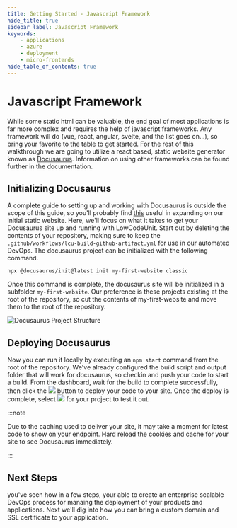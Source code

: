 ```yaml
---
title: Getting Started - Javascript Framework
hide_title: true
sidebar_label: Javascript Framework
keywords:
    - applications
    - azure
    - deployment
    - micro-frontends
hide_table_of_contents: true
---
```


# Javascript Framework

While some static html can be valuable, the end goal of most applications is far more complex and requires the help of javascript frameworks.  Any framework will do (vue, react, angular, svelte, and the list goes on...), so bring your favorite to the table to get started.  For the rest of this walkthrough we are going to utilize a react based, static website generator known as [Docusaurus](https://docusaurus.io/docs/).  Information on using other frameworks can be found further in the documentation.

## Initializing Docusaurus

A complete guide to setting up and working with Docusaurus is outside the scope of this guide, so you'll probably find [this](https://docusaurus.io/docs/) useful in expanding on our initial static website.  Here, we'll focus on what it takes to get your Docusaurus site up and running with LowCodeUnit.  Start out by deleting the contents of your repository, making sure to keep the `.github/workflows/lcu-build-github-artifact.yml` for use in our automated DevOps.  The docusaurus project can be initialized with the following command.

```console
npx @docusaurus/init@latest init my-first-website classic
```

Once this command is complete, the docusaurus site will be initialized in a subfolder `my-first-website`.  Our preference is these projects existing at the root of the repository, so cut the contents of my-first-website and move them to the root of the repository.

![Docusaurus Project Structure](/img/screenshots/docusaurus-project-structure.png)

## Deploying Docusaurus

Now you can run it locally by executing an `npm start` command from the root of the repository.  We've already configured the build script and output folder that will work for docusaurus, so checkin and push your code to start a build.  From the dashboard, wait for the build to complete successfully, then click the <img src="/img/screenshots/deploy-latest-button.png" class="text-image" /> button to deploy your code to your site.  Once the deploy is complete, select <img src="/img/screenshots/launch-button.png" class="text-image" /> for your project to test it out.

:::note

Due to the caching used to deliver your site, it may take a moment for latest code to show on your endpoint.  Hard reload the cookies and cache for your site to see Docusaurus immediately.

:::

## Next Steps

you've seen how in a few steps, your able to create an enterprise scalable DevOps process for manaing the deployment of your products and applications.  Next we'll dig into how you can bring a custom domain and SSL certificate to your application.
